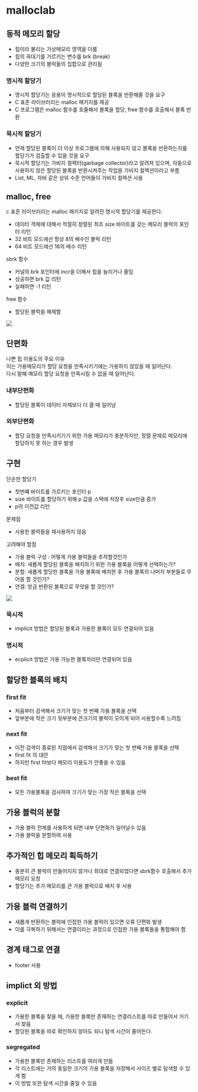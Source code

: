 # malloclab

## 동적 메모리 할당

- 힙이라 불리는 가상메모리 영역을 다룸
- 힙의 꼭대기를 가르키는 변수를 brk (break)
- 다양한 크기의 블럭들의 집합으로 관리됨

### 명시적 할당기
- 명시적 할당기는 응용이 명시적으로 할당된 블록을 반환해줄 것을 요구
- C 표준 라이브러리는 malloc 패키지를 제공
- C 프로그램은 malloc 함수를 호줄해서 블록을 할당, free 함수를 호출해서 블록 반환
  
### 묵시적 할당기

- 언제 할당된 블록이 더 이상 프로그램에 의해 사용되지 않고 블록을 반환하는지를 할당기가 검출할 수 있을 것을 요구
- 묵시적 할당기는 가비지 컬렉터(garbage collector)라고 알려져 있으며, 자동으로 사용하지 않은 할당된 블록을 반환시켜주는 작업을 가비지 컬렉션이라고 부름
- List, ML, 자바 같은 상위 수준 언어들이 가비지 컬렉션 사용

## malloc, free

c 표준 라이브러리는 malloc 패키지로 알려진 명시적 할당기를 제공한다.   
- 데이터 객체에 대해서 적절히 정렬된 최조 size 바이트를 갖는 메모리 블럭의 포인터 리턴
- 32 비트 모드에선 항상 8의 배수인 블럭 리턴
- 64 비트 모드에선 16의 배수 리턴

sbrk 함수
- 커널의 brk 포인터에 incr을 더해서 힙을 늘리거나 줄임
- 성공하면 brk 값 리턴
- 실패하면 -1 리턴

free 함수
- 할당된 블럭을 해제함

<img src = "https://img1.daumcdn.net/thumb/R1280x0/?scode=mtistory2&fname=https%3A%2F%2Fblog.kakaocdn.net%2Fdn%2FdHxinI%2FbtreRRW9JHo%2FnZWwSisrFI6DEPRwRngkg0%2Fimg.png" >

## 단편화

나쁜 힙 이용도의 주요 이유   
이는 가용메모리가 할당 요청을 만족시키기에는 가용하지 않았을 때 일어난다.   
다시 말해 메모리 할당 요청을 만족시킬 수 없을 때 일어난다.

### 내부단편화
- 할당된 블록이 데이터 자체보다 더 클 때 일어남

### 외부단편화
-  할당 요청을 만족시키기기 위한 가용 메모리가 충분하지만, 정렬 문제로 메모리에 할당하지 못 하는 경우 발생


## 구현

단순한 할당기   
- 첫번쨰 바이트를 가르키는 포인터 p
- size 바이트를 할당하기 위해 p 값을 스택에 저장후 size만큼 증가
- p의 이전값 리턴

문제점
- 사용한 블럭들을 재사용하지 않음
  

고려해야 할점
- 가용 블럭 구성 : 어떻게 가용 블럭들을 추적할것인가
- 배치: 새롭게 할당된 블록을 배치하기 위한 가용 블록을 어떻게 선택하는가?
- 분할: 새롭게 할당한 블록을 가용 블록에 배치한 후 가용 블록의 나머지 부분들로 무어을 할 것인가?
- 연결: 방금 반환된 블록으로 무엇을 할 것인가?

<img src = "https://img1.daumcdn.net/thumb/R1280x0/?scode=mtistory2&fname=https%3A%2F%2Fblog.kakaocdn.net%2Fdn%2FbOaDNo%2FbtreYnUMcpd%2FTVkd3zjW5rLD5ltiNBOksk%2Fimg.png" >

### 묵시적
- implicit 방법은 할당된 블록과 가용한 블록이 모두 연결되어 있음
### 명시적
- ecplicit 방법은 가용 가능한 블록끼리만 연결되어 있음

## 할당한 블록의 배치
### first fit
- 처음부터 검색해서 크기가 맞는 첫 번째 가용 블록을 선택
- 앞부분에 작은 크기 뒷부분에 큰크기의 블럭이 모이게 되어 사용할수록 느려짐
### next fit
- 이전 검색이 종료된 지점에서 검색해서 크기가 맞는 첫 번째 가용 블록을 선택
- first fit 의 대안 
- 하지만 first fit보다 메모리 이용도가 안좋을 수 있음
### best fit
- 모든 가용블록을 검사하여 크기가 맞는 가장 작은 블록을 선택

## 가용 블럭의 분할
- 가용 블럭 전체를 사용하게 되면 내부 단편화가 일어날수 있음
- 가용 블럭을 분할하여 사용

## 추가적인 힙 메모리 획득하기

- 충분히 큰 블럭이 만들어지지 않거나 최대로 연결되었다면 sbrk함수 호출해서 추가 메모리 요청
- 할당기는 추가 메모리를 큰 가용 블럭으로 배치 후 사용

## 가용 블럭 연결하기

- 새롭게 반환하는 블럭에 인접한 가용 블럭이 있으면 오류 단편화 발생
- 이를 극복하기 위해서는 연결이라는 과정으로 인접한 가용 블록들을 통합해야 함


## 경계 태그로 연결

- footer 사용

## implict 외 방법

### explicit 
- 가용한 블록을 찾을 때, 가용한 블록만 존재하는 연결리스트를 따로 만들어서 거기서 찾음
- 할당된 블록을 따로 확인하지 않아도 되니 탐색 시간이 줄어든다.

### segregated 
- 가용한 블록만 존재하는 리스트를 여러개 만듦
- 각 리스트에는 거의 동일한 크기의 가용 블록을 저장해서 사이즈 별로 탐색할 수 있게 함
- 이 방법 또한 탐색 시간을 줄일 수 있음
